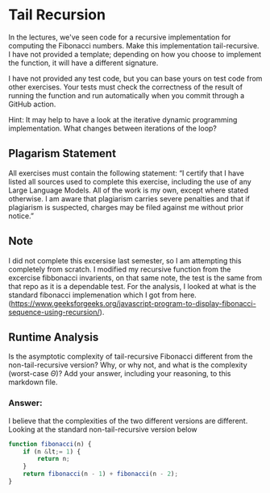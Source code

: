 # Tail Recursion

In the lectures, we've seen code for a recursive implementation for computing
the Fibonacci numbers. Make this implementation tail-recursive. I have not
provided a template; depending on how you choose to implement the function, it
will have a different signature.

I have not provided any test code, but you can base yours on test code from
other exercises. Your tests must check the correctness of the result of running
the function and run automatically when you commit through a GitHub action.

Hint: It may help to have a look at the iterative dynamic programming
implementation. What changes between iterations of the loop?

## Plagarism Statement

All exercises must contain the following statement:
“I certify that I have listed all sources used to complete this exercise, including the use
of any Large Language Models. All of the work is my own, except where stated
otherwise. I am aware that plagiarism carries severe penalties and that if plagiarism is
suspected, charges may be filed against me without prior notice.”

## Note

I did not complete this excersise last semester, so I am attempting this completely from scratch. I modified my recursive function from the excercise fibbonacci invarients, on that same note, the test is the same from that repo as it is a dependable test. For the analysis, I looked at what is the standard fibonacci implemenation which I got from here.(https://www.geeksforgeeks.org/javascript-program-to-display-fibonacci-sequence-using-recursion/).

## Runtime Analysis

Is the asymptotic complexity of tail-recursive Fibonacci different from the
non-tail-recursive version? Why, or why not, and what is the complexity
(worst-case $\Theta$)? Add your answer, including your reasoning, to this
markdown file.

### Answer:

I believe that the complexities of the two different versions are different. Looking at the standard non-tail-recursive version below 

```javascript
function fibonacci(n) {
    if (n &lt;= 1) {
        return n;
    }
    return fibonacci(n - 1) + fibonacci(n - 2);
}
```


